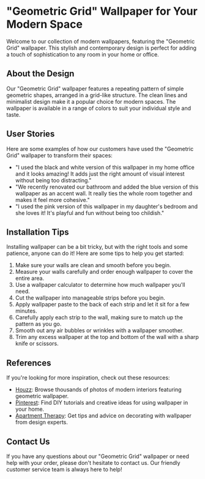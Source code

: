 <!--
Write me content for website with wallpaper which alt text is:

"A wallpaper with a repeating pattern of simple geometric shapes, arranged in a grid-like structure."

The name/title of the page should not be 1:1 copy of the alt text but rather a real content of the website which is using this wallpaper.

- Use markdown format
- Start with the heading
- The content should look like a real website
- Include real sections like references, contact, user stories, etc. use things relevant to the page purpose.
- Feel free to use structure like headings, bullets, numbering, blockquotes, paragraphs, horizontal lines, etc.
- You can use formatting like bold or _italic_
- You can include UTF-8 emojis
- Links should be only #hash anchors (and you can refer to the document itself)
- Do not include images
-->

<!--font:Montserrat-->

# "Geometric Grid" Wallpaper for Your Modern Space

Welcome to our collection of modern wallpapers, featuring the "Geometric Grid" wallpaper. This stylish and contemporary design is perfect for adding a touch of sophistication to any room in your home or office.

## About the Design

Our "Geometric Grid" wallpaper features a repeating pattern of simple geometric shapes, arranged in a grid-like structure. The clean lines and minimalist design make it a popular choice for modern spaces. The wallpaper is available in a range of colors to suit your individual style and taste.

## User Stories

Here are some examples of how our customers have used the "Geometric Grid" wallpaper to transform their spaces:

-   "I used the black and white version of this wallpaper in my home office and it looks amazing! It adds just the right amount of visual interest without being too distracting."
-   "We recently renovated our bathroom and added the blue version of this wallpaper as an accent wall. It really ties the whole room together and makes it feel more cohesive."
-   "I used the pink version of this wallpaper in my daughter's bedroom and she loves it! It's playful and fun without being too childish."

## Installation Tips

Installing wallpaper can be a bit tricky, but with the right tools and some patience, anyone can do it! Here are some tips to help you get started:

1. Make sure your walls are clean and smooth before you begin.
2. Measure your walls carefully and order enough wallpaper to cover the entire area.
3. Use a wallpaper calculator to determine how much wallpaper you'll need.
4. Cut the wallpaper into manageable strips before you begin.
5. Apply wallpaper paste to the back of each strip and let it sit for a few minutes.
6. Carefully apply each strip to the wall, making sure to match up the pattern as you go.
7. Smooth out any air bubbles or wrinkles with a wallpaper smoother.
8. Trim any excess wallpaper at the top and bottom of the wall with a sharp knife or scissors.

## References

If you're looking for more inspiration, check out these resources:

-   [Houzz](#): Browse thousands of photos of modern interiors featuring geometric wallpaper.
-   [Pinterest](#): Find DIY tutorials and creative ideas for using wallpaper in your home.
-   [Apartment Therapy](#): Get tips and advice on decorating with wallpaper from design experts.

## Contact Us

If you have any questions about our "Geometric Grid" wallpaper or need help with your order, please don't hesitate to contact us. Our friendly customer service team is always here to help!
